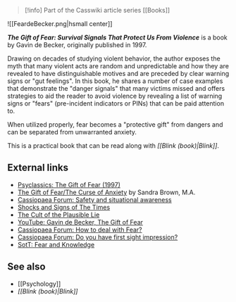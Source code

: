 > [!info] Part of the Casswiki article series [[Books]]

![[FeardeBecker.png|hsmall center]]


_**The Gift of Fear: Survival Signals That Protect Us From Violence**_ is a book by Gavin de Becker, originally published in 1997.

Drawing on decades of studying violent behavior, the author exposes the myth that many violent acts are random and unpredictable and how they are revealed to have distinguishable motives and are preceded by clear warning signs or "gut feelings". In this book, he shares a number of case examples that demonstrate the "danger signals" that many victims missed and offers strategies to aid the reader to avoid violence by revealing a list of warning signs or "fears" (pre-incident indicators or PINs) that can be paid attention to.

When utilized properly, fear becomes a "protective gift" from dangers and can be separated from unwarranted anxiety.

This is a practical book that can be read along with _[[Blink (book)|Blink]]_.

External links
--------------

*   [Psyclassics: The Gift of Fear (1997)](http://psyclassics.com/book/debecker-gift-of-fear)
*   [The Gift of Fear/The Curse of Anxiety](https://www.psychologytoday.com/blog/pathological-relationships/201003/the-gift-fearthe-curse-anxiety) by Sandra Brown, M.A.
*   [Cassiopaea Forum: Safety and situational awareness](https://cassiopaea.org/forum/index.php/topic,38113.0.html)
*   [Shocks and Signs of The Times](http://cassiopaea.org/2010/09/15/shocks-and-signs-of-the-times/)
*   [The Cult of the Plausible Lie](http://cassiopaea.org/2012/01/07/the-cult-of-the-plausible-lie/)
*   [YouTube: Gavin de Becker, The Gift of Fear](https://www.youtube.com/watch?v=zNtXjIiJ0PU)
*   [Cassiopaea Forum: How to deal with Fear?](https://cassiopaea.org/forum/index.php/topic,23950.0.html)
*   [Cassiopaea Forum: Do you have first sight impression?](https://cassiopaea.org/forum/index.php/topic,40044.0.html)
*   [SotT: Fear and Knowledge](http://www.sott.net/article/142924-Fear-and-Knowledge)

See also
--------

*   [[Psychology]]
*   _[[Blink (book)|Blink]]_